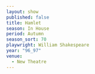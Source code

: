 ```yaml
---
layout: show
published: false
title: Hamlet
season: In House
period: Autumn
season_sort: 70
playwright: William Shakespeare
year: "96_97"
venue:
  - New Theatre
---
```


